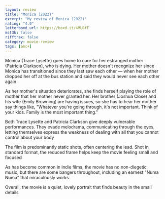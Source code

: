 ```yaml
---
layout: review
title: "Monica (2022)"
excerpt: "My review of Monica (2022)"
rating: "4.0"
letterboxd_url: https://boxd.it/4MLBfF
mst3k: false
rifftrax: false
category: movie-review
tags: [amc+]
---
```


Monica (Trace Lysette) goes home to care for her estranged mother (Patricia Clarkson), who is dying. Her mother doesn't recognize her since Monica has transitioned since they last saw each other — when her mother dropped her off at the bus station and said they would never see each other again

As her mother's situation deteriorates, she finds herself playing the role of mother that her mother never granted her. Her brother (Joshua Close) and his wife (Emily Browning) are having issues, so she has to hear her mother say things like, "Whatever you're going through, it's not important. Think of your kids. Family is the most important thing."

Both Trace Lysette and Patricia Clarkson give deeply vulnerable performances. They evade melodrama, communicating through the eyes, letting themselves express the weakness of dealing with all that you cannot control about your body

The film is predominantly static shots, often centering the lead. Shot in standard format, the reduced frame helps keep the movie feeling small and focused

As has become common in indie films, the movie has no non-diegetic music, but there are some bangers throughout, including an earnest "Numa Numa" that miraculously works

Overall, the movie is a quiet, lovely portrait that finds beauty in the small details
